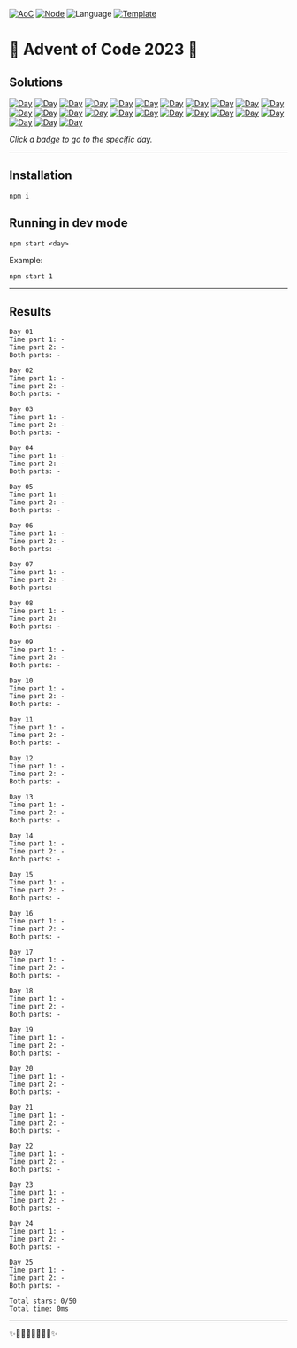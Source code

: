 <!-- Entries between SOLUTIONS and RESULTS tags are auto-generated -->

[![AoC](https://badgen.net/badge/AoC/2023/blue)](https://adventofcode.com/2023)
[![Node](https://badgen.net/badge/Node/v16.13.0+/blue)](https://nodejs.org/en/download/)
![Language](https://badgen.net/badge/Language/TypeScript/blue)
[![Template](https://badgen.net/badge/Template/aocrunner/blue)](https://github.com/caderek/aocrunner)

# 🎄 Advent of Code 2023 🎄

## Solutions

<!--SOLUTIONS-->

[![Day](https://badgen.net/badge/01/%E2%98%86%E2%98%86/gray)](src/day01/index.ts)
[![Day](https://badgen.net/badge/02/%E2%98%86%E2%98%86/gray)](src/day02/index.ts)
[![Day](https://badgen.net/badge/03/%E2%98%86%E2%98%86/gray)](src/day03/index.ts)
[![Day](https://badgen.net/badge/04/%E2%98%86%E2%98%86/gray)](src/day04/index.ts)
[![Day](https://badgen.net/badge/05/%E2%98%86%E2%98%86/gray)](src/day05/index.ts)
[![Day](https://badgen.net/badge/06/%E2%98%86%E2%98%86/gray)](src/day06/index.ts)
[![Day](https://badgen.net/badge/07/%E2%98%86%E2%98%86/gray)](src/day07/index.ts)
[![Day](https://badgen.net/badge/08/%E2%98%86%E2%98%86/gray)](src/day08/index.ts)
[![Day](https://badgen.net/badge/09/%E2%98%86%E2%98%86/gray)](src/day09/index.ts)
[![Day](https://badgen.net/badge/10/%E2%98%86%E2%98%86/gray)](src/day10/index.ts)
[![Day](https://badgen.net/badge/11/%E2%98%86%E2%98%86/gray)](src/day11/index.ts)
[![Day](https://badgen.net/badge/12/%E2%98%86%E2%98%86/gray)](src/day12/index.ts)
[![Day](https://badgen.net/badge/13/%E2%98%86%E2%98%86/gray)](src/day13/index.ts)
[![Day](https://badgen.net/badge/14/%E2%98%86%E2%98%86/gray)](src/day14/index.ts)
[![Day](https://badgen.net/badge/15/%E2%98%86%E2%98%86/gray)](src/day15/index.ts)
[![Day](https://badgen.net/badge/16/%E2%98%86%E2%98%86/gray)](src/day16/index.ts)
[![Day](https://badgen.net/badge/17/%E2%98%86%E2%98%86/gray)](src/day17/index.ts)
[![Day](https://badgen.net/badge/18/%E2%98%86%E2%98%86/gray)](src/day18/index.ts)
[![Day](https://badgen.net/badge/19/%E2%98%86%E2%98%86/gray)](src/day19/index.ts)
[![Day](https://badgen.net/badge/20/%E2%98%86%E2%98%86/gray)](src/day20/index.ts)
[![Day](https://badgen.net/badge/21/%E2%98%86%E2%98%86/gray)](src/day21/index.ts)
[![Day](https://badgen.net/badge/22/%E2%98%86%E2%98%86/gray)](src/day22/index.ts)
[![Day](https://badgen.net/badge/23/%E2%98%86%E2%98%86/gray)](src/day23/index.ts)
[![Day](https://badgen.net/badge/24/%E2%98%86%E2%98%86/gray)](src/day24/index.ts)
[![Day](https://badgen.net/badge/25/%E2%98%86%E2%98%86/gray)](src/day25/index.ts)

<!--/SOLUTIONS-->

_Click a badge to go to the specific day._

---

## Installation

```
npm i
```

## Running in dev mode

```
npm start <day>
```

Example:

```
npm start 1
```

---

## Results

<!--RESULTS-->

```
Day 01
Time part 1: -
Time part 2: -
Both parts: -
```

```
Day 02
Time part 1: -
Time part 2: -
Both parts: -
```

```
Day 03
Time part 1: -
Time part 2: -
Both parts: -
```

```
Day 04
Time part 1: -
Time part 2: -
Both parts: -
```

```
Day 05
Time part 1: -
Time part 2: -
Both parts: -
```

```
Day 06
Time part 1: -
Time part 2: -
Both parts: -
```

```
Day 07
Time part 1: -
Time part 2: -
Both parts: -
```

```
Day 08
Time part 1: -
Time part 2: -
Both parts: -
```

```
Day 09
Time part 1: -
Time part 2: -
Both parts: -
```

```
Day 10
Time part 1: -
Time part 2: -
Both parts: -
```

```
Day 11
Time part 1: -
Time part 2: -
Both parts: -
```

```
Day 12
Time part 1: -
Time part 2: -
Both parts: -
```

```
Day 13
Time part 1: -
Time part 2: -
Both parts: -
```

```
Day 14
Time part 1: -
Time part 2: -
Both parts: -
```

```
Day 15
Time part 1: -
Time part 2: -
Both parts: -
```

```
Day 16
Time part 1: -
Time part 2: -
Both parts: -
```

```
Day 17
Time part 1: -
Time part 2: -
Both parts: -
```

```
Day 18
Time part 1: -
Time part 2: -
Both parts: -
```

```
Day 19
Time part 1: -
Time part 2: -
Both parts: -
```

```
Day 20
Time part 1: -
Time part 2: -
Both parts: -
```

```
Day 21
Time part 1: -
Time part 2: -
Both parts: -
```

```
Day 22
Time part 1: -
Time part 2: -
Both parts: -
```

```
Day 23
Time part 1: -
Time part 2: -
Both parts: -
```

```
Day 24
Time part 1: -
Time part 2: -
Both parts: -
```

```
Day 25
Time part 1: -
Time part 2: -
Both parts: -
```

```
Total stars: 0/50
Total time: 0ms
```

<!--/RESULTS-->

---

✨🎄🎁🎄🎅🎄🎁🎄✨